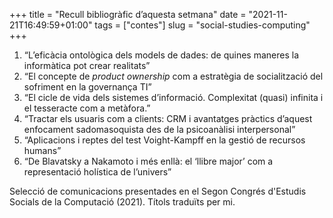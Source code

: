 +++
title = "Recull bibliogràfic d’aquesta setmana"
date = "2021-11-21T16:49:59+01:00"
tags = ["contes"]
slug = "social-studies-computing"
+++

1. “L’eficàcia ontològica dels models de dades: de quines maneres la informàtica pot crear realitats”
2. “El concepte de *product ownership* com a estratègia de socialització del sofriment en la governança TI”
3. “El cicle de vida dels sistemes d’informació. Complexitat (quasi) infinita i el tesseracte com a metàfora.”
4. “Tractar els usuaris com a clients: CRM i avantatges pràctics d’aquest enfocament sadomasoquista des de la psicoanàlisi interpersonal”
5. “Aplicacions i reptes del test Voight-Kampff en la gestió de recursos humans”
6. “De Blavatsky a Nakamoto i més enllà: el ‘llibre major’ com a representació holística de l’univers”

Selecció de comunicacions presentades en el Segon Congrés d'Estudis Socials de la Computació (2021). Títols traduïts per mi.